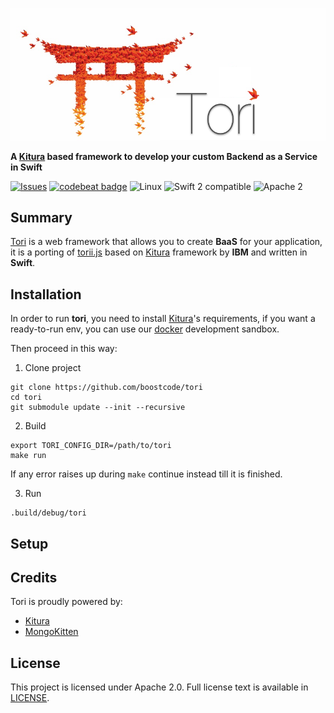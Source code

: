 
![Tori](https://raw.githubusercontent.com/boostcode/tori/master/.github/tori-logo.png)

**A [Kitura](https://github.com/IBM-Swift/Kitura) based framework to develop your custom Backend as a Service in Swift**

[![Issues](https://img.shields.io/github/issues/boostcode/tori.svg?style=flat)](https://github.com/boostcode/tori/issues)
[![codebeat badge](https://codebeat.co/badges/8ddbd93f-ef3a-4ccc-9479-23dfbd3fe233)](https://codebeat.co/projects/github-com-boostcode-tori)
![Linux](https://img.shields.io/badge/os-linux-green.svg?style=flat)
![Swift 2 compatible](https://img.shields.io/badge/swift2-compatible-4BC51D.svg?style=flat)
![Apache 2](https://img.shields.io/badge/license-Apache2-blue.svg?style=flat)

## Summary

[Tori](https://github.com/boostcode/tori) is a web framework that allows you to create **BaaS** for your application, it is a porting of [torii.js](https://github.com/boostcode/torii.js) based on [Kitura](https://github.com/IBM-Swift/Kitura) framework by **IBM** and written in **Swift**.


## Installation

In order to run **tori**, you need to install [Kitura](https://github.com/IBM-Swift/Kitura)'s requirements, if you want a ready-to-run env, you can use our [docker](https://github.com/boostcode/swift-ubuntu-docker) development sandbox.

Then proceed in this way:

1) Clone project
```
git clone https://github.com/boostcode/tori
cd tori
git submodule update --init --recursive
```

2) Build
```
export TORI_CONFIG_DIR=/path/to/tori
make run
```
If any error raises up during ```make``` continue instead till it is finished.

3) Run
```
.build/debug/tori
```

## Setup


## Credits
Tori is proudly powered by:
- [Kitura](https://github.com/IBM-Swift/Kitura)
- [MongoKitten](https://github.com/PlanTeam/MongoKitten)

## License
This project is licensed under Apache 2.0. Full license text is available in [LICENSE](https://raw.githubusercontent.com/boostcode/tori/master/LICENSE).
